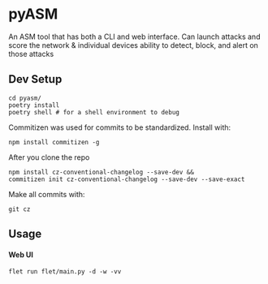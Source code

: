 # pyASM
An ASM tool that has both a CLI and web interface. Can launch attacks and score the network &amp; individual devices ability to detect, block, and alert on those attacks

## Dev Setup
```
cd pyasm/
poetry install
poetry shell # for a shell environment to debug
```

Commitizen was used for commits to be standardized. Install with:
```
npm install commitizen -g
```

After you clone the repo
```
npm install cz-conventional-changelog --save-dev &&
commitizen init cz-conventional-changelog --save-dev --save-exact
```

Make all commits with:
```
git cz
```


## Usage

#### Web UI
```
flet run flet/main.py -d -w -vv
```
